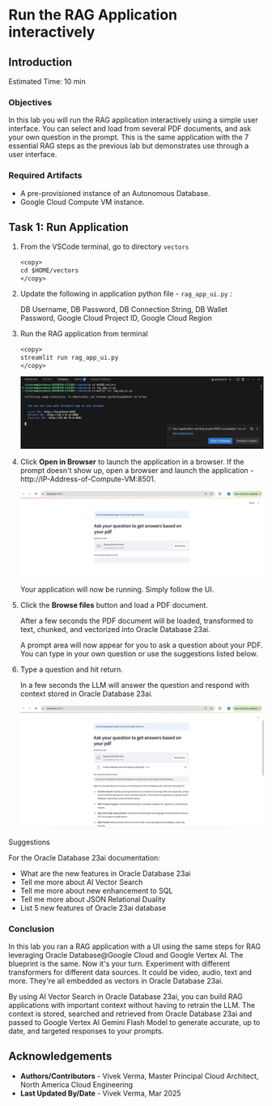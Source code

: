
# Run the RAG Application interactively

## Introduction

Estimated Time: 10 min

### Objectives

In this lab you will run the RAG application interactively using a simple user interface. You can select and load from several PDF documents, and ask your own question in the prompt. This is the same application with the 7 essential RAG steps as the previous lab but demonstrates use through a user interface.

### Required Artifacts

- A pre-provisioned instance of an Autonomous Database.
- Google Cloud Compute VM instance.

## Task 1: Run Application

1. From the VSCode terminal, go to directory `vectors`

    ```
    <copy>
    cd $HOME/vectors
    </copy>
    ```
2. Update the following in application python file - `rag_app_ui.py` :

    DB Username, 
    DB Password, 
    DB Connection String, 
    DB Wallet Password, 
    Google Cloud Project ID, 
    Google Cloud Region

3. Run the RAG application from terminal

    ```
    <copy>
    streamlit run rag_app_ui.py
    </copy>
    ```

    ![](./images/streamlit-run-app.png " ")

4. Click **Open in Browser** to launch the application in a browser. If the prompt doesn't show up, open a browser and launch the application - http://IP-Address-of-Compute-VM:8501.

    ![](./images/browse-file.png " ")

    Your application will now be running. Simply follow the UI.

5. Click the **Browse files** button and load a PDF document.

    After a few seconds the PDF document will be loaded, transformed to text, chunked, and vectorized into Oracle Database 23ai.

    A prompt area will now appear for you to ask a question about your PDF. You can type in your own question or use the suggestions listed below.

6. Type a question and hit return.
    
    In a few seconds the LLM will answer the question and respond with context stored in Oracle Database 23ai.

    ![](./images/final-output.png " ")

Suggestions

For the Oracle Database 23ai documentation:

* What are the new features in Oracle Database 23ai
* Tell me more about AI Vector Search
* Tell me more about new enhancement to SQL
* Tell me more about JSON Relational Duality
* List 5 new features of Oracle 23ai database

### Conclusion

In this lab you ran a RAG application with a UI using the same steps for RAG leveraging Oracle Database@Google Cloud and Google Vertex AI. The blueprint is the same. Now it's your turn. Experiment with different transformers for different data sources. It could be video, audio, text and more. They're all embedded as vectors in Oracle Database 23ai.

By using AI Vector Search in Oracle Database 23ai, you can build RAG applications with important context without having to retrain the LLM. The context is stored, searched and retrieved from Oracle Database 23ai and passed to Google Vertex AI Gemini Flash Model to generate accurate, up to date, and targeted responses to your prompts.

## Acknowledgements

- **Authors/Contributors** - Vivek Verma, Master Principal Cloud Architect, North America Cloud Engineering
- **Last Updated By/Date** - Vivek Verma, Mar 2025